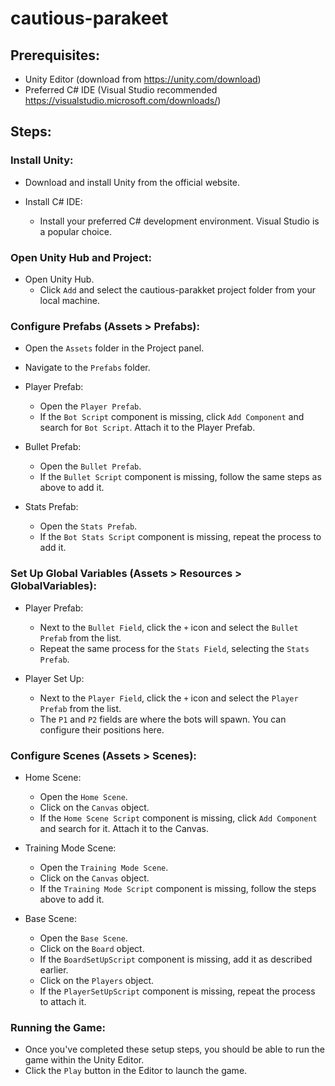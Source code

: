 # cautious-parakeet
## Prerequisites:

- Unity Editor (download from https://unity.com/download)
- Preferred C# IDE (Visual Studio recommended https://visualstudio.microsoft.com/downloads/)
## Steps:

### Install Unity:

- Download and install Unity from the official website.
- Install C# IDE:

  - Install your preferred C# development environment. Visual Studio is a popular choice.

### Open Unity Hub and Project:

- Open Unity Hub.
  - Click ```Add``` and select the cautious-parakket project folder from your local machine.

### Configure Prefabs (Assets > Prefabs):

- Open the ```Assets``` folder in the Project panel.

- Navigate to the ```Prefabs``` folder.

- Player Prefab:

  - Open the ```Player Prefab```.
  - If the ```Bot Script``` component is missing, click ```Add Component``` and search for ```Bot Script```. Attach it to the Player Prefab.
    
- Bullet Prefab:

  - Open the ```Bullet Prefab```.
  - If the ```Bullet Script``` component is missing, follow the same steps as above to add it.

- Stats Prefab:

  - Open the ```Stats Prefab```.
  - If the ```Bot Stats Script``` component is missing, repeat the process to add it.

### Set Up Global Variables (Assets > Resources > GlobalVariables):

- Player Prefab:

  - Next to the ```Bullet Field```, click the ```+``` icon and select the ```Bullet Prefab``` from the list.
  - Repeat the same process for the ```Stats Field```, selecting the ```Stats Prefab```.
- Player Set Up:

  - Next to the ```Player Field```, click the ```+``` icon and select the ```Player Prefab``` from the list.
  - The ```P1``` and ```P2``` fields are where the bots will spawn. You can configure their positions here.

### Configure Scenes (Assets > Scenes):

- Home Scene:

  - Open the ```Home Scene```.
  - Click on the ```Canvas``` object.
  - If the ```Home Scene Script``` component is missing, click ```Add Component``` and search for it. Attach it to the Canvas.

- Training Mode Scene:

  - Open the ```Training Mode Scene```.
  - Click on the ```Canvas``` object.
  - If the ```Training Mode Script``` component is missing, follow the steps above to add it.

- Base Scene:

  - Open the ```Base Scene```.
  - Click on the ```Board``` object.
  - If the ```BoardSetUpScript``` component is missing, add it as described earlier.
  - Click on the ```Players``` object.
  - If the ```PlayerSetUpScript``` component is missing, repeat the process to attach it.

### Running the Game:

  - Once you've completed these setup steps, you should be able to run the game within the Unity Editor.
  - Click the ```Play``` button in the Editor to launch the game.
